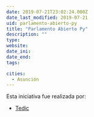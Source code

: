 ```yaml
---
date: 2019-07-21T23:02:24.000Z
date_last_modified: 2019-07-21
uid: parlamento-abierto-py
title: "Parlamento Abierto Py"
description: ""
type: 
website: 
date_ini: 
date_end: 
tags:

cities: 
  - Asunción
---
```


Esta iniciativa fue realizada por:

- [Tedic](/i/tedic.html)
